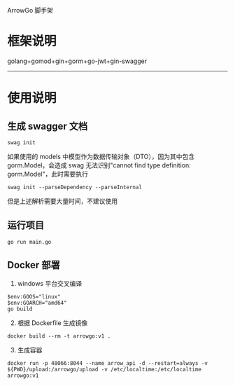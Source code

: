 ArrowGo 脚手架

# 框架说明

golang+gomod+gin+gorm+go-jwt+gin-swagger

---

# 使用说明

## 生成 swagger 文档

```
swag init
```

如果使用的 models 中模型作为数据传输对象（DTO），因为其中包含 gorm.Model，会造成 swag 无法识别"cannot find type definition: gorm.Model"，此时需要执行

```
swag init --parseDependency --parseInternal
```

但是上述解析需要大量时间，不建议使用

## 运行项目

```
go run main.go
```

## Docker 部署

1. windows 平台交叉编译

```
$env:GOOS="linux"
$env:GOARCH="amd64"
go build
```

2. 根据 Dockerfile 生成镜像

```
docker build --rm -t arrowgo:v1 .
```

3. 生成容器

```
docker run -p 48066:8044 --name arrow_api -d --restart=always -v ${PWD}/upload:/arrowgo/upload -v /etc/localtime:/etc/localtime arrowgo:v1
```

